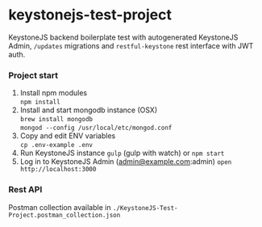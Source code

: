 # keystonejs-test-project
KeystoneJS backend boilerplate test with autogenerated KeystoneJS Admin, `/updates` migrations and `restful-keystone` rest interface with JWT auth.

### Project start
1. Install npm modules  
`npm install`
2. Install and start mongodb instance (OSX)  
`brew install mongodb`  
`mongod --config /usr/local/etc/mongod.conf`
3. Copy and edit ENV variables  
`cp .env-example .env`
4. Run KeystoneJS instance
`gulp` (gulp with watch) or `npm start`
5. Log in to KeystoneJS Admin (admin@example.com:admin)
`open http://localhost:3000`

### Rest API
Postman collection available in `./KeystoneJS-Test-Project.postman_collection.json`
